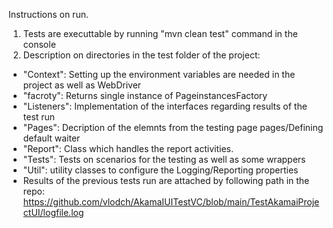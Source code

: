 Instructions on run.

1. Tests are executtable by running "mvn clean test" command in the console
2. Description on directories in the test folder of the project:
- "Context": Setting up the environment variables are needed in the project as well as WebDriver
- "facroty": Returns single instance of PageinstancesFactory
- "Listeners": Implementation of the interfaces regarding results of the test run
- "Pages": Decription of the elemnts from the testing page pages/Defining default waiter
- "Report": Class which handles the report activities.
- "Tests": Tests on scenarios for the testing as well as some wrappers
- "Util": utility classes to configure the Logging/Reporting properties
- Results of the previous tests run are attached by following path in the repo: https://github.com/vlodch/AkamaIUITestVC/blob/main/TestAkamaiProjectUI/logfile.log
